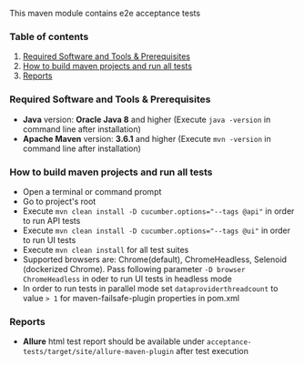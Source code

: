 This maven module contains e2e acceptance tests

### Table of contents
1. [Required Software and Tools & Prerequisites](#required-software-and-tools)
2. [How to build maven projects and run all tests](#how-to-run-acceptance-tests)
3. [Reports](#reports)

<a name="required-software-and-tools"></a>
### Required Software and Tools & Prerequisites

* **Java** version: **Oracle Java 8** and higher (Execute `java -version` in command line after installation)
* **Apache Maven** version: **3.6.1** and higher (Execute `mvn -version` in command line after installation)

 <a name="how-to-run-acceptance-tests"></a>
### How to build maven projects and run all tests 

* Open a terminal or command prompt
* Go to project's root
* Execute `mvn clean install -D cucumber.options="--tags @api"` in order to run API tests
* Execute `mvn clean install -D cucumber.options="--tags @ui"` in order to run UI tests
* Execute `mvn clean install` for all test suites
* Supported browsers are: Chrome(default), ChromeHeadless, Selenoid (dockerized Chrome). Pass following parameter `-D browser ChromeHeadless` in oder to run UI tests in headless mode
* In order to run tests in parallel mode set `dataproviderthreadcount` to value `> 1` for maven-failsafe-plugin properties in pom.xml

<a name="reports"></a>
### Reports  

* **Allure** html test report should be available under `acceptance-tests/target/site/allure-maven-plugin` after test execution
